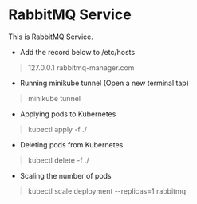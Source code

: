# RabbitMQ Service
This is RabbitMQ Service.

* Add the record below to /etc/hosts
> 127.0.0.1   rabbitmq-manager.com

* Running minikube tunnel (Open a new terminal tap)
> minikube tunnel

* Applying pods to Kubernetes
> kubectl apply -f ./

* Deleting pods from Kubernetes
> kubectl delete -f ./

* Scaling the number of pods
> kubectl scale deployment --replicas=1 rabbitmq
